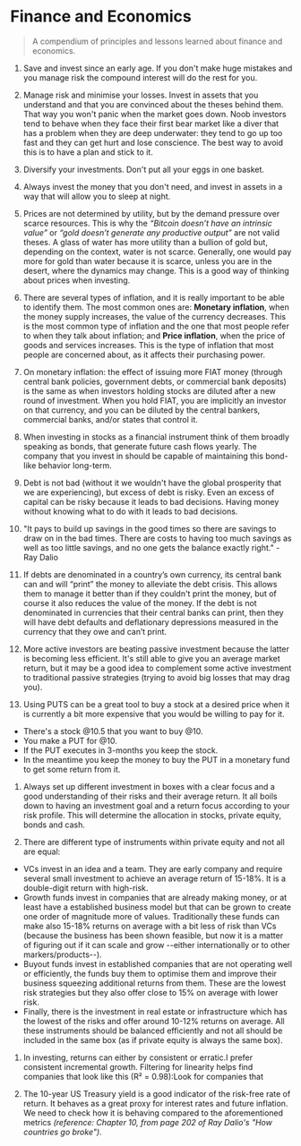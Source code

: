 # Finance and Economics

> A compendium of principles and lessons learned about finance and economics.

1. Save and invest since an early age. If you don't make huge mistakes and you manage risk the
   compound interest will do the rest for you.

1. Manage risk and minimise your losses. Invest in assets that you understand and that you are
   convinced about the theses behind them. That way you won't panic when the market goes down. Noob
   investors tend to behave when they face their first bear market like a diver that has a problem
   when they are deep underwater: they tend to go up too fast and they can get hurt and lose
   conscience. The best way to avoid this is to have a plan and stick to it.

1. Diversify your investments. Don't put all your eggs in one basket.

1. Always invest the money that you don't need, and invest in assets in a way that will allow you to
   sleep at night.

1. Prices are not determined by utility, but by the demand pressure over scarce resources. This is
   why the _“Bitcoin doesn’t have an intrinsic value”_ or _“gold doesn’t generate any productive
   output”_ are not valid theses. A glass of water has more utility than a bullion of gold but,
   depending on the context, water is not scarce. Generally, one would pay more for gold than water
   because it is scarce, unless you are in the desert, where the dynamics may change. This is a good
   way of thinking about prices when investing.

1. There are several types of inflation, and it is really important to be able to identify them. The
   most common ones are: **Monetary inflation**, when the money supply increases, the value of the
   currency decreases. This is the most common type of inflation and the one that most people refer
   to when they talk about inflation; and **Price inflation**, when the price of goods and services
   increases. This is the type of inflation that most people are concerned about, as it affects
   their purchasing power.

1. On monetary inflation: the effect of issuing more FIAT money (through central bank policies,
   government debts, or commercial bank deposits) is the same as when investors holding stocks are
   diluted after a new round of investment. When you hold FIAT, you are implicitly an investor on
   that currency, and you can be diluted by the central bankers, commercial banks, and/or states
   that control it.

1. When investing in stocks as a financial instrument think of them broadly speaking as bonds, that
   generate future cash flows yearly. The company that you invest in should be capable of
   maintaining this bond-like behavior long-term.

1. Debt is not bad (without it we wouldn't have the global prosperity that we are experiencing), but
   excess of debt is risky. Even an excess of capital can be risky because it leads to bad
   decisions. Having money without knowing what to do with it leads to bad decisions.

1. "It pays to build up savings in the good times so there are savings to draw on in the bad times.
   There are costs to having too much savings as well as too little savings, and no one gets the
   balance exactly right." - Ray Dalio

1. If debts are denominated in a country’s own currency, its central bank can and will “print” the
   money to alleviate the debt crisis. This allows them to manage it better than if they couldn't
   print the money, but of course it also reduces the value of the money. If the debt is not
   denominated in currencies that their central banks can print, then they will have debt defaults
   and deflationary depressions measured in the currency that they owe and can’t print.

1. More active investors are beating passive investment because the latter is becoming less
   efficient. It's still able to give you an average market return, but it may be a good idea to
   complement some active investment to traditional passive strategies (trying to avoid big losses
   that may drag you).

1. Using PUTS can be a great tool to buy a stock at a desired price when it is currently a bit more
   expensive that you would be willing to pay for it.

- There's a stock @10.5 that you want to buy @10.
- You make a PUT for @10.
- If the PUT executes in 3-months you keep the stock.
- In the meantime you keep the money to buy the PUT in a monetary fund to get some return from it.

1. Always set up different investment in boxes with a clear focus and a good understanding of their
   risks and their average return. It all boils down to having an investment goal and a return focus
   according to your risk profile. This will determine the allocation in stocks, private equity,
   bonds and cash.

1. There are different type of instruments within private equity and not all are equal:

- VCs invest in an idea and a team. They are early company and require several small investment to
  achieve an average return of 15-18%. It is a double-digit return with high-risk.
- Growth funds invest in companies that are already making money, or at least have a established
  business model but that can be grown to create one order of magnitude more of values.
  Traditionally these funds can make also 15-18% returns on average with a bit less of risk than VCs
  (because the business has been shown feasible, but now it is a matter of figuring out if it can
  scale and grow --either internationally or to other markers/products--).
- Buyout funds invest in established companies that are not operating well or efficiently, the funds
  buy them to optimise them and improve their business squeezing additional returns from them. These
  are the lowest risk strategies but they also offer close to 15% on average with lower risk.
- Finally, there is the investment in real estate or infrastructure which has the lowest of the
  risks and offer around 10-12% returns on average. All these instruments should be balanced
  efficiently and not all should be included in the same box (as if private equity is always the
  same box).

1. In investing, returns can either by consistent or erratic.I prefer consistent incremental growth.
   Filtering for linearity helps find companies that look like this (R² = 0.98):Look for companies
   that

1. The 10-year US Treasury yield is a good indicator of the risk-free rate of return. It behaves as
   a great proxy for interest rates and future inflation. We need to check how it is behaving
   compared to the aforementioned metrics _(reference: Chapter 10, from page 202 of Ray Dalio's "How
   countries go broke")_.
